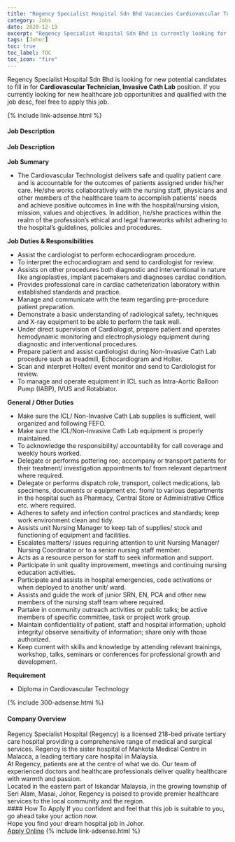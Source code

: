 ```yaml
---
title: "Regency Specialist Hospital Sdn Bhd Vacancies Cardiovascular Technician, Invasive Cath Lab" 
category: Jobs 
date: 2020-12-19 
excerpt: "Regency Specialist Hospital Sdn Bhd is currently looking for suitable person to fill in the Cardiovascular Technician, Invasive Cath Lab which positioned at Johor" 
tags: [Johor] 
toc: true 
toc_label: TOC 
toc_icon: "fire" 
--- 
```


<p>Regency Specialist Hospital Sdn Bhd is looking for new potential candidates to fill in for <b>Cardiovascular Technician, Invasive Cath Lab</b> position. If you currently looking for new healthcare job opportunities and qualified with the job desc, feel free to apply this job.
</p>{% include link-adsense.html %} 
<div><div><div><h4>Job Description</h4></div></div><div><div><span><div><div><div><strong>Job Description</strong></div><div><br><strong>Job Summary</strong></div><ul><li>The Cardiovascular Technologist delivers safe and quality patient care and is accountable for the outcomes of patients assigned under his/her care. He/she works collaboratively with the nursing staff, physicians and other members of the healthcare team to accomplish patients&#8217; needs and achieve positive outcomes in line with the hospital/nursing vision, mission, values and objectives. In addition, he/she practices within the realm of the profession&#8217;s ethical and legal frameworks whilst adhering to the hospital&#8217;s guidelines, policies and procedures.</li></ul><div><strong>Job Duties &amp; Responsibilities</strong></div><ul><li>Assist the cardiologist to perform echocardiogram procedure.</li><li>To interpret the echocardiogram and send to cardiologist for review.</li><li>Assists on other procedures both diagnostic and interventional in nature like angioplasties, implant pacemakers and diagnoses cardiac condition.</li><li>Provides professional care in cardiac catheterization laboratory within established standards and practice.</li><li>Manage and communicate with the team regarding pre-procedure patient preparation.</li><li>Demonstrate a basic understanding of radiological safety, techniques and X-ray equipment to be able to perform the task well.</li><li>Under direct supervision of Cardiologist, prepare patient and operates hemodynamic monitoring and electrophysiology equipment during diagnostic and interventional procedures.</li><li>Prepare patient and assist cardiologist during Non-Invasive Cath Lab procedure such as treadmill, Echocardiogram and Holter.</li><li>Scan and interpret Holter/ event monitor and send to Cardiologist for review.</li><li>To manage and operate equipment in ICL such as Intra-Aortic Balloon Pump (IABP), IVUS and Rotablator.</li></ul><div><strong>General / Other Duties</strong></div><ul><li>Make sure the ICL/ Non-Invasive Cath Lab supplies is sufficient, well organized and following FEFO.</li><li>Make sure the ICL/Non-Invasive Cath Lab equipment is properly maintained.</li><li>To acknowledge the responsibility/ accountability for call coverage and weekly hours worked.</li><li>Delegate or performs pottering roe; accompany or transport patients for their treatment/ investigation appointments to/ from relevant department where required.</li><li>Delegate or performs dispatch role, transport, collect medications, lab specimens, documents or equipment etc. from/ to various departments in the hospital such as Pharmacy, Central Store or Administrative Office etc. where required.</li><li>Adheres to safety and infection control practices and standards; keep work environment clean and tidy.</li><li>Assists unit Nursing Manager to keep tab of supplies/ stock and functioning of equipment and facilities.</li><li>Escalates matters/ issues requiring attention to unit Nursing Manager/ Nursing Coordinator or to a senior nursing staff member.</li><li>Acts as a resource person for staff to seek information and support.</li><li>Participate in unit quality improvement, meetings and continuing nursing education activities.</li><li>Participate and assists in hospital emergencies, code activations or when deployed to another unit/ ward.</li><li>Assists and guide the work of junior SRN, EN, PCA and other new members of the nursing staff team where required.</li><li>Partake in community outreach activities or public talks; be active members of specific committee, task or project work group.</li><li>Maintain confidentiality of patient, staff and hospital information; uphold integrity/ observe sensitivity of information; share only with those authorized.</li><li>Keep current with skills and knowledge by attending relevant trainings, workshop, talks, seminars or conferences for professional growth and development.</li></ul></div><div><div><strong>Requirement</strong></div><ul><li>Diploma in Cardiovascular Technology</li></ul></div></div></span></div></div></div> 
{% include 300-adsense.html %} 
<div><div><div><h4>Company Overview</h4></div></div><div><div><span><div><div>
<div>
		Regency Specialist Hospital (Regency) is a licensed 218-bed private tertiary care hospital providing a comprehensive range of medical and surgical services. Regency is the sister hospital of Mahkota Medical Centre in Malacca, a leading tertiary care hospital in Malaysia.</div>
<div>
		At Regency, patients are at the centre of what we do. Our team of experienced doctors and healthcare professionals deliver quality healthcare with warmth and passion.</div>
<div>
		Located in the eastern part of Iskandar Malaysia, in the growing township of Seri Alam, Masai, Johor, Regency is poised to provide premier healthcare services to the local community and the region.</div>
</div></div></span></div></div></div> 
#### How To Apply 
If you confident and feel that this job is suitable to you, go ahead take your action now. <br/> 
Hope you find your dream hospital job in Johor. <br/> 
<a href="https://www.jobstreet.com.my/en/job/cardiovascular-technician-invasive-cath-lab-4447038?jobId=jobstreet-my-job-4447038&sectionRank=6&token=0~c08d996c-0ac6-4e24-8923-12e2c3d71036&fr=SRP%20View%20In%20New%20Ta" class="btn btn--warning" target="_blank" rel="nofollow noopenner">Apply Online</a> 
{% include link-adsense.html %} 